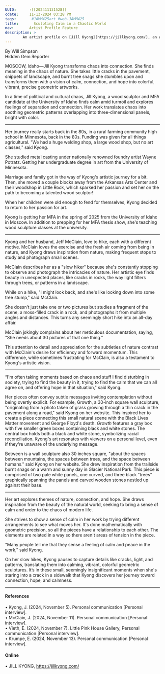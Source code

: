 ```yaml
---
UUID:      ›[[202411131528]] 
cdate:     11-13-2024 03:28 PM
tags:       #JAMM425art #web-JAMM425 
title:       Sculpting Calm in a Chaotic World
nav:       Artist Profile Feature
description: >
        An artist profile on [Jill Kyong](https://jillkyong.com/), an abstract wood sculpturist.
---
```

By Will Simpson  
Hidden Gem Reporter

MOSCOW, Idaho—Jill Kyong transforms chaos into connection. She finds meaning in the chaos of nature. She takes little cracks in the pavement, snippets of landscape, and burnt tree snags she stumbles upon and transforms them with a vision of calm, connection, and hope into colorful, vibrant, precise geometric artworks. 

In a time of political and cultural chaos, Jill Kyong, a wood sculptor and MFA candidate at the University of Idaho finds calm amid turmoil and explores feelings of separation and connection. Her work translates chaos into soothing geometric patterns overlapping into three-dimensional panels, bright with color. 

----------------------------------

Her journey really starts back in the 80s, in a rural farming community high school in Minnesota, back in the 80s. Funding was given for all things agricultural. "We had a huge welding shop, a large wood shop, but no art classes," said Kyong.

 She studied metal casting under nationally renowned foundry artist Wayne Potratz. Getting her undergraduate degree in art from the University of Minnesota. 

Marriage and family got in the way of Kyong's artistic journey for a bit. Then, she moved a couple blocks away from the Arkansas Arts Center and their woodshop in Little Rock, which sparked her passion and set her on the path to becoming a talented wood sculptor!

When her children were old enough to fend for themselves, Kyong decided to return to her passion for art. 

Kyong is getting her MFA in the spring of 2025 from the University of Idaho in Moscow. In addition to prepping for her MFA thesis show, she's teaching wood sculpture classes at the university.

----------------------------------

Kyong and her husband, Jeff McClain, love to hike, each with a different motive. McClain loves the exercise and the fresh air coming from being in nature, and Kyong draws inspiration from nature, making frequent stops to study and photograph small scenes. 

McClain describes her as a "slow hiker" because she's constantly stopping to observe and photograph the intricacies of nature. Her artistic eye finds beauty in unexpected places, like cracks in rocks, the way light filters through trees, or patterns in a landscape. 

While on a hike, "I might look back, and she's like looking down into some tree stump," said McClain.

She doesn't just take one or two pictures but studies a fragment of the scene, a moss-filled crack in a rock, and photographs it from multiple angles and distances. This turns any seemingly short hike into an all-day affair. 

McClain jokingly complains about her meticulous documentation, saying, "She needs about 30 pictures of that one thing."

This attention to detail and appreciation for the subtleties of nature contrast with McClain's desire for efficiency and forward momentum. This difference, while sometimes frustrating for McClain, is also a testament to Kyong's artistic vision.

----------------------------------

“I'm often taking moments based on chaos and stuff I find disturbing in society, trying to find the beauty in it, trying to find the calm that we can all agree on, and offering hope in that situation," said Kyong.

Her pieces often convey subtle messages inviting contemplation without being overtly explicit. For example, Growth, a 30-inch square wall sculpture, "originating from a photo taken of grass growing through a thin crack in the pavement along a road," said Kyong on her website. This inspired her to create a piece connecting this small natural scene with the Black Lives Matter movement and George Floyd's death. _Growth_ features a gray box with five smaller green boxes containing black and white stones. The central box holds both a black and white stone, symbolizing racial reconciliation. Kyong's art resonates with viewers on a personal level, even if they're unaware of the underlying message.

Between is a wall sculpture also 30 inches square, "about the spaces between mountains, the spaces between trees, and the space between humans." said Kyong on her website. She drew inspiration from the trailside burnt snags on a warm and sunny day in Glacier National Park. This piece is comprised of two pale white panels, one curved, and three black "trees" graphically spanning the panels and carved wooden stones nestled up against their base.

----------------------------------

Her art explores themes of nature, connection, and hope. She draws inspiration from the beauty of the natural world, seeking to bring a sense of calm and order to the chaos of modern life.

She strives to show a sense of calm in her work by trying different arrangements to see what moves her. It's done mathematically with geometric precision, so all the pieces have a relationship to each other. The elements are related in a way so there aren't areas of tension in the piece. 

"Many people tell me that they sense a feeling of calm and peace in the work," said Kyong.

On her slow hikes, Kyong pauses to capture details like cracks, light, and patterns, translating them into calming, vibrant, colorful geometric sculptures. It’s in these small, seemingly insignificant moments when she's staring into a crack in a sidewalk that Kyong discovers her journey toward connection, hope, and calmness.

----------------------------------

#### References  
•	Kyong, J. (2024, November 5). Personal communication [Personal interview].  
•	McClain, J. (2024, November 11). Personal communication [Personal interview].  
•	Vieth, E. (2024, November 7). Little Pink House Gallery, Personal communication [Personal interview].  
•	Krumpe, E. (2024, November 13). Personal communication [Personal interview].  
#### Online  
•	JILL KYONG, https://jillkyong.com/  
  

